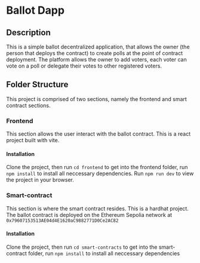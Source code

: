 # Ballot Dapp

## Description
This is a simple ballot decentralized application, that allows the owner (the person that deploys the contract) to create polls at the point of contract deployment. 
The platform allows the owner to add voters, each voter can vote on a poll or delegate their votes to other registered voters.

## Folder Structure
This project is comprised of two sections, namely the frontend and smart contract sections.

### Frontend
This section allows the user interact with the ballot contract. 
This is a react project built with vite.

#### Installation
Clone the project, then run `cd frontend` to get into the frontend folder, run `npm install` to install all neccessary dependencies. Run `npm run dev` to view the project in your browser.

### Smart-contract
This section is where the smart contract resides. 
This is a hardhat project.
The ballot contract is deployed on the Ethereum Sepolia network at `0x79607153513AE04d4E1620aC9882771D0Ce2AC82`

#### Installation
Clone the project, then run `cd smart-contracts` to get into the smart-contract folder, run `npm install` to install all neccessary dependencies
